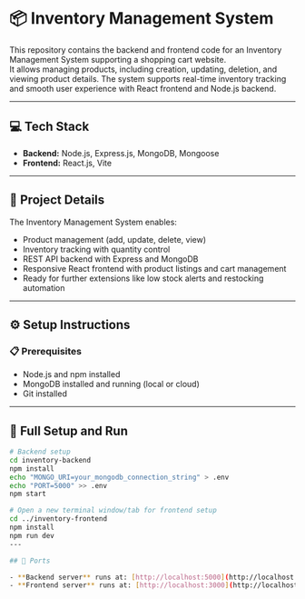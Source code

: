 # 📦 Inventory Management System

This repository contains the backend and frontend code for an Inventory Management System supporting a shopping cart website.  
It allows managing products, including creation, updating, deletion, and viewing product details. The system supports real-time inventory tracking and smooth user experience with React frontend and Node.js backend.

---
## 💻 Tech Stack

- **Backend:** Node.js, Express.js, MongoDB, Mongoose  
- **Frontend:** React.js, Vite

---
## 📝 Project Details

The Inventory Management System enables:

- Product management (add, update, delete, view)  
- Inventory tracking with quantity control  
- REST API backend with Express and MongoDB  
- Responsive React frontend with product listings and cart management  
- Ready for further extensions like low stock alerts and restocking automation

---
## ⚙️ Setup Instructions

### 📋 Prerequisites

- Node.js and npm installed  
- MongoDB installed and running (local or cloud)  
- Git installed

---

## 🚀 Full Setup and Run

```bash
# Backend setup
cd inventory-backend
npm install
echo "MONGO_URI=your_mongodb_connection_string" > .env
echo "PORT=5000" >> .env
npm start

# Open a new terminal window/tab for frontend setup
cd ../inventory-frontend
npm install
npm run dev
---

## 🚪 Ports

- **Backend server** runs at: [http://localhost:5000](http://localhost:5000)  
- **Frontend server** runs at: [http://localhost:3000](http://localhost:3000)
